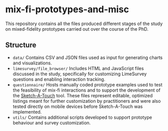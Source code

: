#     mix-fi-prototypes-and-misc
This repository contains all the files produced different stages of the study on mixed-fidelity prototypes carried out over the course of the PhD.

## Structure
- `data/` Contains CSV and JSON files used as input for generating charts and visualizations.
- `limesurvey/file_browser/` Includes HTML and JavaScript files discussed in the study, specifically for customizing LimeSurvey questions and enabling interaction tracking.
- `questionnaire/` Hosts manually coded prototype examples used to test the feasibility of mix-fi interactions and to support the development of the [Sketch-A-Touch](https://github.com/fpolidoro/sketch-a-touch) tool. These files represent editable, optimized listings meant for further customization by practitioners and were also tested directly on mobile devices before Sketch-A-Touch was implemented.
- `utils/` Contains additional scripts developed to support prototype behaviour and survey customization.
